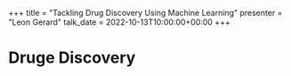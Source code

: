 +++
title = "Tackling Drug Discovery Using Machine Learning"
presenter = "Leon Gerard"
talk_date = 2022-10-13T10:00:00+00:00
+++

Druge Discovery
=============